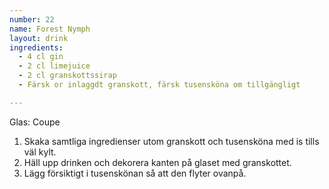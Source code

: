 ```yaml
---
number: 22
name: Forest Nymph
layout: drink
ingredients: 
  - 4 cl gin
  - 2 cl limejuice 
  - 2 cl granskottssirap
  - Färsk or inlaggdt granskott, färsk tusensköna om tillgängligt

---
```



Glas: Coupe

1) Skaka samtliga ingredienser utom granskott och tusensköna med is tills väl kylt.   
2) Häll upp drinken och dekorera kanten på glaset med granskottet.   
3) Lägg försiktigt i tusenskönan så att den flyter ovanpå.